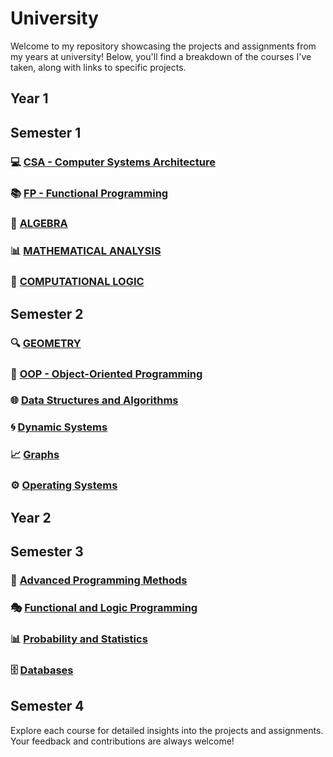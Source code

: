 # University

Welcome to my repository showcasing the projects and assignments from my years at university! Below, you'll find a breakdown of the courses I've taken, along with links to specific projects.

## Year 1
## Semester 1

### 💻 [CSA - Computer Systems Architecture](https://github.com/oanag27/University/tree/main/Semester1/Computational%20Systems%20Architecture)


### 📚 [FP - Functional Programming](https://github.com/oanag27/University/tree/main/Semester1/Fundamentals%20of%20programming)


### 🧮 [ALGEBRA](https://github.com/oanag27/University/tree/main/Semester1/Algebra)


### 📊 [MATHEMATICAL ANALYSIS](https://github.com/oanag27/University/tree/main/Semester1/Mathematical%20analysis)


### 🧠 [COMPUTATIONAL LOGIC](https://github.com/oanag27/University/tree/main/Semester1/Computational%20logic)


## Semester 2

### 🔍 [GEOMETRY](https://github.com/oanag27/University/tree/main/Semester2/geometry)


### 🔄 [OOP - Object-Oriented Programming](https://github.com/oanag27/University/tree/main/Semester2/oop)


### 🌐 [Data Structures and Algorithms](https://github.com/oanag27/University/tree/main/Semester2/data%20structures%20and%20algorithms)


### 🌀 [Dynamic Systems](https://github.com/oanag27/University/tree/main/Semester2/dynamic%20systems)


### 📈 [Graphs](https://github.com/oanag27/University/tree/main/Semester2/graphs)


### ⚙️ [Operating Systems](https://github.com/oanag27/University/tree/main/Semester2/operating%20systems)


## Year 2
## Semester 3

### 🚀 [Advanced Programming Methods](https://github.com/oanag27/University/tree/main/Semester3/advanced%20programming%20methods)


### 🎭 [Functional and Logic Programming](https://github.com/oanag27/University/tree/main/Semester3/functional%20and%20logic%20programming)


### 📊 [Probability and Statistics](https://github.com/oanag27/University/tree/main/Semester3/probability%20and%20statistics)


### 🗄️ [Databases](https://github.com/oanag27/University/tree/main/Semester3/databases)


## Semester 4

Explore each course for detailed insights into the projects and assignments. Your feedback and contributions are always welcome!
  
    
